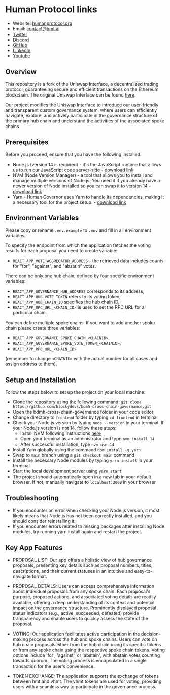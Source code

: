 # Human Protocol links

- Website: [humanprotocol.org](https://humanprotocol.org/)
- Email: [contact@hmt.ai](mailto:contact@hmt.ai)
- [Twitter](http://hmt.ai/twitter)
- [Discord](http://hmt.ai/discord)
- [GitHub](http://hmt.ai/github)
- [LinkedIn](http://hmt.ai/linkedin)
- [Youtube](https://www.youtube.com/@HUMANProtocol)

## Overview

This repository is a fork of the Uniswap Interface, a decentralized trading protocol, guaranteeing secure and efficient transactions on the Ethereum blockchain. The original Uniswap Interface can be found [here](https://github.com/Uniswap/interface).

Our project modifies the Uniswap Interface to introduce our user-friendly and transparent custom governance system, where users can efficiently navigate, explore, and actively participate in the governance structure of the primary hub chain and understand the activities of the associated spoke chains.

## Prerequisites

Before you proceed, ensure that you have the following installed:

- Node.js (version 14 is required) - it's the JavaScript runtime that allows us to run our JavaScript code server-side - [download link](https://nodejs.org/en/download)
- NVM (Node Version Manager) - a tool that allows you to install and manage multiple versions of Node.js. You need it if you already have a newer version of Node installed so you can swap it to version 14 - [download link](https://github.com/coreybutler/nvm-windows/releases)
- Yarn - Human Governor uses Yarn to handle its dependencies, making it a necessary tool for the project setup. - [download link](https://yarnpkg.com/cli/install)

## Environment Variables

Please copy or rename `.env.example` to `.env` and fill in all environment variables.

To specify the endpoint from which the application fetches the voting results for each proposal you need to create variable:

- `REACT_APP_VOTE_AGGREGATOR_ADDRESS` - the retrieved data includes counts for "for", "against", and "abstain" votes.

There can be only one hub chain, defined by four specific environment variables:

- `REACT_APP_GOVERNANCE_HUB_ADDRESS` corresponds to its address,
- `REACT_APP_HUB_VOTE_TOKEN` refers to its voting token,
- `REACT_APP_HUB_CHAIN_ID` specifies the hub chain ID,
- `REACT_APP_RPC_URL_<CHAIN_ID>` is used to set the RPC URL for a particular chain.

You can define multiple spoke chains. If you want to add another spoke chain please create three variables:

- `REACT_APP_GOVERNANCE_SPOKE_CHAIN_<CHAINID>`,
- `REACT_APP_GOVERNANCE_SPOKE_VOTE_TOKEN_<CHAINID>`,
- `REACT_APP_RPC_URL_<CHAIN_ID>`

(remember to change `<CHAINID>` with the actual number for all cases and assign address to them).

## Setup and Installation

Follow the steps below to set up the project on your local machine:

- Clone the repository using the following command: `git clone https://github.com/blockydevs/bdmh-cross-chain-governance.git`
- Open the bdmh-cross-chain-governance folder in your code editor
- Change directory to `frontend` folder by typing `cd frontend` in terminal
- Check your Node.js version by typing `node --version` in your terminal. If your Node.js version is not 14, follow these steps:
  - Install NVM following instructions [here](https://www.freecodecamp.org/news/node-version-manager-nvm-install-guide/)
  - Open your terminal as an administrator and type `nvm install 14`
  - After successful installation, type `nvm use 14`
- Install Yarn globally using the command `npm install -g yarn`
- Swap to `main` branch using a `git checkout main` command
- Install the necessary Node modules by typing `yarn install` in your terminal
- Start the local development server using `yarn start`
- The project should automatically open in a new tab in your default browser. If not, manually navigate to `localhost:3000` in your browser

## Troubleshooting

- If you encounter an error when checking your Node.js version, it most likely means that Node.js has not been correctly installed, and you should consider reinstalling it.
- If you encounter errors related to missing packages after installing Node modules, try running yarn install again and restart the project.

## Key App Features

- PROPOSAL LIST: Our app offers a holistic view of hub governance proposals, presenting key details such as proposal numbers, titles, descriptions, and their current statuses in an intuitive and easy-to-navigate format.

- PROPOSAL DETAILS: Users can access comprehensive information about individual proposals from any spoke chain. Each proposal's purpose, proposed actions, and associated voting details are readily available, offering a deep understanding of its context and potential impact on the governance structure. Prominently displayed proposal status indicators (e.g., active, succeeded, defeated) provide transparency and enable users to quickly assess the state of the proposal.

- VOTING: Our application facilitates active participation in the decision-making process across the hub and spoke chains. Users can vote on hub chain proposals either from the hub chain using its specific tokens or from any spoke chain using the respective spoke chain tokens. Voting options include 'for', 'against', or 'abstain', with abstain votes counting towards quorum. The voting process is encapsulated in a single transaction for the user's convenience.

- TOKEN EXCHANGE: The application supports the exchange of tokens between hmt and vhmt. The vhmt tokens are used for voting, providing users with a seamless way to participate in the governance process.
